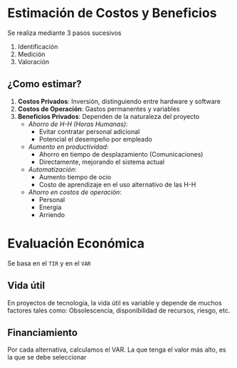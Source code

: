 # Estimación de Costos y Beneficios
Se realiza mediante 3 pasos sucesivos
1. Identificación
2. Medición
3. Valoración
## ¿Como estimar?
1. **Costos Privados**: Inversión, distinguiendo entre hardware y software
2. **Costos de Operación**: Gastos permanentes y variables
3. **Beneficios Privados**: Dependen de la naturaleza del proyecto
	- *Ahorro de H-H (Horas Humanas)*:
		- Evitar contratar personal adicional
		- Potencial el desempeño por empleado
	- *Aumento en productividad*:
		- Ahorro en tiempo de desplazamiento (Comunicaciones)
		- Directamente, mejorando el sistema actual
	- *Automatización*:
		- Aumento tiempo de ocio
		- Costo de aprendizaje en el uso alternativo de las H-H
	- *Ahorro en costos de operación*:
		- Personal
		- Energía
		- Arriendo

# Evaluación Económica
Se basa en el ``TIR`` y en el ``VAR``

## Vida útil 
En proyectos de tecnología, la vida útil es variable y depende de muchos factores tales como: Obsolescencia, disponibilidad de recursos, riesgo, etc.
## Financiamiento
Por cada alternativa, calculamos el VAR. La que tenga el valor más alto, es la que se debe seleccionar